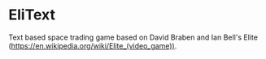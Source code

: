 # EliText

Text based space trading game based on David Braben and Ian Bell's Elite (https://en.wikipedia.org/wiki/Elite_(video_game)).
